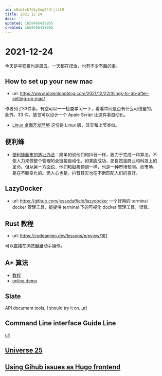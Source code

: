 ```yaml
---
id: v0xblck7d5y5nq244fjlll9
title: 2021 12 24
desc: ''
updated: 1659406438955
created: 1659406438955
---
```

# 2021-12-24

今天是平安夜也是周五，一天都在摸鱼，也有不少有趣的事。

## How to set up your new mac

- url: <https://www.idownloadblog.com/2021/12/22/things-to-do-after-setting-up-mac/>

作者列了33件事，有空可以一一检查学习一下，看看中间是否有什么可借鉴的。此外，33 件，感觉可以设计一个 Apple Script 让这件事自动化。

- [Linux 桌面开发环境](https://deepu.tech/my-beautiful-linux-development-environment/) 这份是 Linux 版，其实和上节类似。

## 便利蜂

- [便利蜂超市的选址办法](https://mp.weixin.qq.com/s/heRqYI-GFw5EX_0r_4Jh9g)：简单的说他们和抖音一样，致力于完成一种算法，不依人力来做整个管理的全链接自动化。如果能成功，那自然是商业和科技上的革命。但从另一方面说，他们和股票预测一样，也是一种市场预测。而市场，是在不断变化的。但人心也是，抖音其实也在不断匹配人们的喜好。

## LazyDocker

- url: <https://github.com/jesseduffield/lazydocker>
一个好用的 terminal docker 管理工具，能提供 terminal 下的可视化 docker 管理工具，很赞。

## Rust 教程

- url: <https://codeamigo.dev/lessons/preview/161>

可以直接在浏览器里动手操作。

## A* 算法

- [教程](http://theory.stanford.edu/~amitp/GameProgramming/)
- [online demo](https://sbfkcel.github.io/fast-astar/)

## Slate

API document tools, I should try it on.
[url](https://github.com/slatedocs/slate)

## Command Line interface Guide Line

[url](https://clig.dev/)

## [Universe 25](https://zhuanlan.zhihu.com/p/28837526)

## [Using Gihub issues as Hugo frontend](https://shazow.net/posts/github-issues-as-a-hugo-frontend/)
